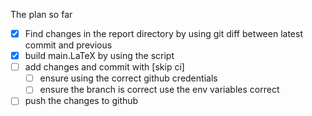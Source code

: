 The plan so far
- [x] Find changes in the report directory by using git diff between latest commit and previous 
- [x] build main.LaTeX by using the script 
- [ ] add changes and commit with [skip ci] 
    - [ ] ensure using the correct github credentials
    - [ ] ensure the branch is correct use the env variables correct
- [ ] push the changes to github